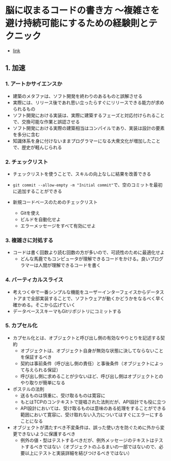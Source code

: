 # 脳に収まるコードの書き方 ～複雑さを避け持続可能にするための経験則とテクニック

- [link](https://www.oreilly.co.jp//books/9784814400799/)

## 1. 加速

### 1. アートかサイエンスか

- 建築のメタファは、ソフト開発を終わりのあるものと誤解させる
- 実際には、リリース後であれ思い立ったらすぐにリリースできる能力が求められるもの
- ソフト開発における実装は、実際に建築するフェーズと対応付けられることで、交換可能な作業と誤認させる
- ソフト開発における実際の建築相当はコンパイルであり、実装は設計の要素を多分に含む
- 知識体系を身に付けないままプログラマーになる大衆文化が増加したことで、歴史が軽んじられる

### 2. チェックリスト

- チェックリストを使うことで、スキルの向上なしに結果を改善できる
- `git commit --allow-empty -m "Initial commit"`で、空のコミットを最初に追加することができる

- 新規コードベースのためのチェックリスト
  - Gitを使え
  - ビルドを自動化せよ
  - エラーメッセージをすべて有効にせよ

### 3. 複雑さに対処する

- コードは書く回数より読む回数の方が多いので、可読性のために最適化せよ
  - どんな馬鹿でもコンピュータが理解できるコードをかける。良いプログラマーは人間が理解できるコードを書く

### 4. バーティカルスライス

- 考えつく中で一番シンプルな機能をユーザーインターフェイスからデータストアまで全部実装することで、ソフトウェアが動くかどうかをなるべく早く確かめる。そこから広げていく
- データベーススキーマもGitリポジトリにコミットする

### 5. カプセル化

- カプセル化とは、オブジェクトと呼び出し側の有効なやりとりを記述する契約
  - オブジェクトは、オブジェクト自身が無効な状態に決してならないことを保証するべき
  - 契約は事前条件（呼び出し側の責任）と事後条件（オブジェクトによって与えられる保証）
  - 呼び出し側に求めることが少ないほど、呼び出し側はオブジェクトとのやり取りが簡単になる
- ポステルの法則
  - 送るものは慎重に、受け取るものは寛容に
  - もとはTCPのコンテキストで提唱された法則だが、API設計でも役に立つ
  - API設計においては、受け取るものは意味のある処理をすることができる範囲において寛容に、受け取れない入力についてはすぐにエラーにすることになる
- オブジェクトが満たすべき不変条件は、誤った使い方を防ぐために外から変更できないように保護するべき
  - 例外の値・型はテストするべきだが、例外メッセージのテキストはテストするべきではない（オブジェクトのふるまいの一部ではないので、必要以上にテストと実装詳細を結びつけるべきではない）
